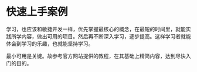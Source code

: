 # 快速上手案例

学习，也应该和敏捷开发一样，优先掌握最核心的概念，在最短的时间里，就能实践所学内容，做出可用的项目。然后再不断深入学习，逐步提高。这样学习者就能体会到学习的乐趣，也就能坚持学习。

最小可用是关键。故参考官方网站提供的教程，在其基础上精简内容，达到尽快入门的目的。
